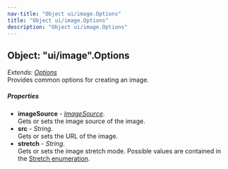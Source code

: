 ```yaml
---
nav-title: "Object ui/image.Options"
title: "Object ui/image.Options"
description: "Object ui/image.Options"
---
```

## Object: "ui/image".Options  
_Extends:_ [_Options_](../../ui/core/view/Options.md)  
Provides common options for creating an image.

##### Properties
 - **imageSource** - [_ImageSource_](../../image-source/ImageSource.md).    
  Gets or sets the image source of the image.
 - **src** - _String_.    
  Gets or sets the URL of the image.
 - **stretch** - _String_.    
  Gets or sets the image stretch mode. Possible values are contained in the [Stretch enumeration](../enums/Stretch/README.md).